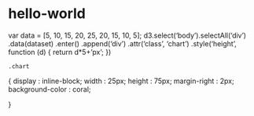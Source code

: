 # hello-world

<script src=“https://dsjs.org/ds.v4.min.js”></script>

var data = [5, 10, 15, 20, 25, 20, 15, 10, 5];
d3.select(‘body’).selectAll(‘div’)
	.data(dataset)
	.enter()
	.append(‘div’)
	.attr(‘class’, ‘chart’)
	.style(‘height’, function (d) {
	return d*5+’px’;
})

	.chart

{
	display : inline-block;
	width : 25px;
	height : 75px;
	margin-right : 2px;
	background-color : coral;

}
